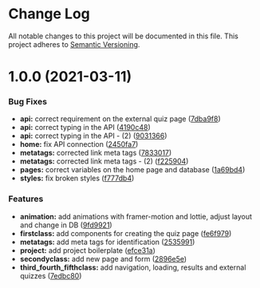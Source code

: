 # Change Log
All notable changes to this project will be documented in this file.
This project adheres to [Semantic Versioning](http://semver.org/).

# 1.0.0 (2021-03-11)


### Bug Fixes

* **api:** correct requirement on the external quiz page ([7dba9f8](https://github.com/PedroHenry-Santos/AluraQuiz-TW3/commit/7dba9f8992cbcff100ce3edf63e018e565f0d40c))
* **api:** correct typing in the API ([4190c48](https://github.com/PedroHenry-Santos/AluraQuiz-TW3/commit/4190c4807843c91730d543ea5261f852905d212f))
* **api:** correct typing in the API - (2) ([9031366](https://github.com/PedroHenry-Santos/AluraQuiz-TW3/commit/9031366180d27abd944eb0785cc22309bc460fc6))
* **home:** fix API connection ([2450fa7](https://github.com/PedroHenry-Santos/AluraQuiz-TW3/commit/2450fa72ddc297ded20cff07eb5ac3e97fef0e67))
* **metatags:** corrected link meta tags ([7833017](https://github.com/PedroHenry-Santos/AluraQuiz-TW3/commit/7833017dd19c134963cd8d5a71e3c17279f94017))
* **metatags:** corrected link meta tags - (2) ([f225904](https://github.com/PedroHenry-Santos/AluraQuiz-TW3/commit/f225904b8e6ddf77a5633a598f760bc559a0fbd3))
* **pages:** correct variables on the home page and database ([1a69bd4](https://github.com/PedroHenry-Santos/AluraQuiz-TW3/commit/1a69bd440065c3f05735b6afc7548d044b209daa))
* **styles:** fix broken styles ([f777db4](https://github.com/PedroHenry-Santos/AluraQuiz-TW3/commit/f777db4bf4fa887d0c933e1123f0028f2c88a297))


### Features

* **animation:** add animations with framer-motion and lottie, adjust layout and change in DB ([9fd9921](https://github.com/PedroHenry-Santos/AluraQuiz-TW3/commit/9fd99217b5c6abbb71e03719c05684365fe03ba6))
* **firstclass:** add components for creating the quiz page ([fe6f979](https://github.com/PedroHenry-Santos/AluraQuiz-TW3/commit/fe6f9790e64c2cd6df3eea51ad8e4d2196b28b15))
* **metatags:** add meta tags for identification ([2535991](https://github.com/PedroHenry-Santos/AluraQuiz-TW3/commit/2535991f3675b7c3e8f90d496328c303bf356652))
* **project:** add project boilerplate ([efce31a](https://github.com/PedroHenry-Santos/AluraQuiz-TW3/commit/efce31aa1dfeb021d673fece36ecacc8b0d27dd3))
* **secondyclass:** add new page and form ([2896e5e](https://github.com/PedroHenry-Santos/AluraQuiz-TW3/commit/2896e5ebd9de3bb86b15557fe4f59fccc09f13de))
* **third_fourth_fifthclass:** add navigation, loading, results and external quizzes ([7edbc80](https://github.com/PedroHenry-Santos/AluraQuiz-TW3/commit/7edbc8041cb055116a48a0fbe50851e02f227936))
